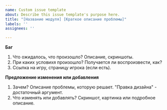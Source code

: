 ```yaml
---
name: Custom issue template
about: Describe this issue template's purpose here.
title: "[Название модуля] [Краткое описание проблемы]"
labels: ''
assignees: ''

---
```


**Баг**
1. Что ожидалось, что произошло? Описание, скриншоты.
1. При каких условихя произошло? Получается ли воспроизвести, как?
1. Ссылка на игру, страницу игрока (если есть).

**Предложение изменения или добавления**
1. Зачем? Описание проблемы, которую решает. "Правка дизайна" - достаточный аргумент.
1. Что изменять или добавлять? Скриншот, картинка или подробное описание.
